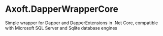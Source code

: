 # Axoft.DapperWrapperCore
Simple wrapper for Dapper and DapperExtensions in .Net Core, compatible with Microsoft SQL Server and Sqlite database engines
